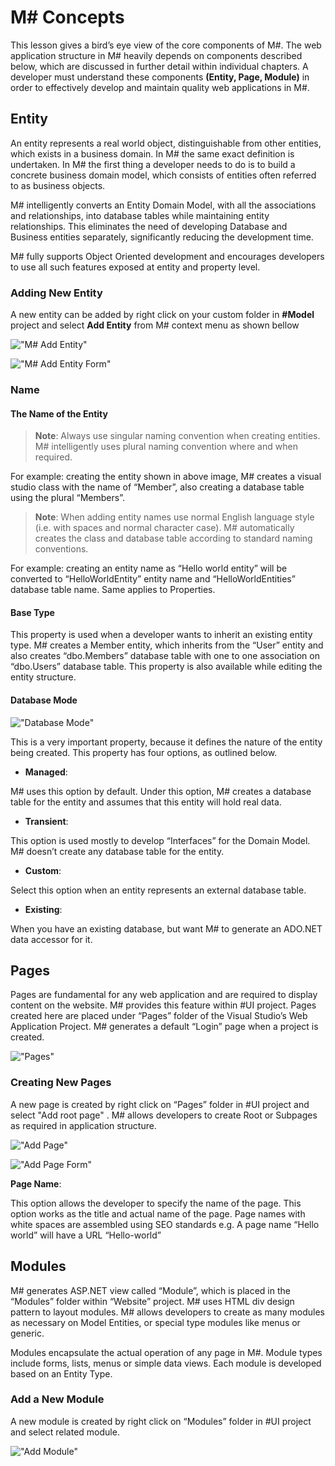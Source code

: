 # M# Concepts

This lesson gives a bird’s eye view of the core components of M#. The web application structure in M# heavily depends on components described below, which are discussed in further detail within individual chapters. A developer must understand these components **(Entity, Page, Module)** in order to effectively develop and maintain quality web applications in M#.

## Entity

An entity represents a real world object, distinguishable from other entities, which exists in a business domain. In M# the same exact definition is undertaken. In M# the first thing a developer needs to do is to build a concrete business domain model, which consists of entities often referred to as business objects.

M# intelligently converts an Entity Domain Model, with all the associations and relationships, into database tables while maintaining entity relationships. This eliminates the need of developing Database and Business entities separately, significantly reducing the development time.

M# fully supports Object Oriented development and encourages developers to use all such features exposed at entity and property level.

### Adding New Entity

A new entity can be added by right click on your custom folder in **#Model** project and select **Add Entity** from M# context menu as shown bellow

!["M# Add Entity"](ConceptsImages/AddEntity.PNG "M# Add Entity")

!["M# Add Entity Form"](ConceptsImages/CreateEntityForm.PNG "M# Add Entity Form ")

### Name

#### The Name of the Entity

> **Note**: Always use singular naming convention when creating entities. M# intelligently uses plural naming convention where and when required.

For example: creating the entity shown in above image, M# creates a visual studio class with the name of “Member”, also creating a database table using the plural “Members”.

> **Note**: When adding entity names use normal English language style (i.e. with spaces and normal character case). M# automatically creates the class and database table according to standard naming conventions.

For example: creating an entity name as “Hello world entity” will be converted to “HelloWorldEntity” entity name and “HelloWorldEntities” database table name. Same applies to Properties.

#### Base Type

This property is used when a developer wants to inherit an existing entity type. M# creates a Member entity, which inherits from the “User” entity and also creates “dbo.Members” database table with one to one association on “dbo.Users” database table. This property is also available while editing the entity structure.

#### Database Mode

!["Database Mode"](ConceptsImages/DatabaseMode.PNG "Database Mode")

This is a very important property, because it defines the nature of the entity being created. This property has four options, as outlined below.

- **Managed**:

M# uses this option by default. Under this option, M# creates a database table for the entity and assumes that this entity will hold real data.

- **Transient**:

This option is used mostly to develop “Interfaces” for the Domain Model. M# doesn’t create any database table for the entity.

- **Custom**:

Select this option when an entity represents an external database table.

- **Existing**:

When you have an existing database, but want M# to generate an ADO.NET data accessor for it.

## Pages

Pages are fundamental for any web application and are required to display content on the website. M# provides this feature within #UI project. Pages created here are placed under “Pages” folder of the Visual Studio’s Web Application Project. M# generates a default “Login” page when a project is created.

!["Pages"](ConceptsImages/Pages.PNG "Pages")

### Creating New Pages

A new page is created by right click on “Pages” folder in #UI project and select "Add root page" . M# allows developers to create Root or Subpages as required in application structure.

!["Add Page"](ConceptsImages/AddPage.PNG "Add Page")

!["Add Page Form"](ConceptsImages/AddPageForm.PNG "Add Page Form")

**Page Name**:

This option allows the developer to specify the name of the page. This option works as the title and actual name of the page. Page names with white spaces are assembled using SEO standards e.g. A page name “Hello world” will have a URL “Hello-world”

## Modules

M# generates ASP.NET view called “Module”, which is placed in the “Modules” folder within “Website” project. M# uses HTML div design pattern to layout modules. M# allows developers to create as many modules as necessary on Model Entities, or special type modules like menus or generic.

Modules encapsulate the actual operation of any page in M#. Module types include forms, lists, menus or simple data views. Each module is developed based on an Entity Type.

### Add a New Module

A new module is created by right click on “Modules” folder in #UI project and select related module.

!["Add Module"](ConceptsImages/AddModule.PNG "Add Module")